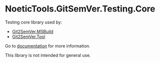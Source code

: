 # NoeticTools.GitSemVer.Testing.Core

Testing core library used by:

* [Git2SemVer.MSBuild](https://noetictools.github.io/Git2SemVer.MSBuild/)
* [Git2SemVer.Tool](https://noetictools.github.io/Git2SemVer.MSBuild/)

Go to [documentation](https://noetictools.github.io/Git2SemVer.MSBuild/) for more information.

This library is not intended for general use.